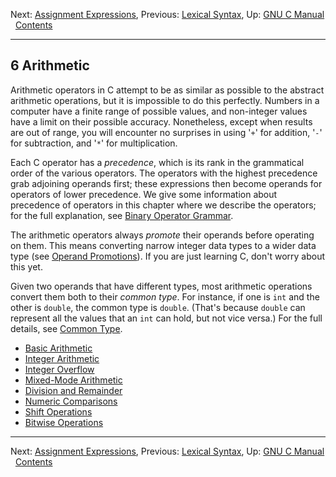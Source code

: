 Next: [Assignment Expressions](Assignment-Expressions.md), Previous:
[Lexical Syntax](Lexical-Syntax.md), Up: [GNU C Manual](index.md)  
[Contents](index.md#SEC_Contents "Table of contents")  

------------------------------------------------------------------------


## 6 Arithmetic 


Arithmetic operators in C attempt to be as similar as possible to the
abstract arithmetic operations, but it is impossible to do this
perfectly. Numbers in a computer have a finite range of possible values,
and non-integer values have a limit on their possible accuracy.
Nonetheless, except when results are out of range, you will encounter no
surprises in using '`+`' for addition, '`-`' for
subtraction, and '`*`' for multiplication.

Each C operator has a *precedence*, which is its rank in the grammatical
order of the various operators. The operators with the highest
precedence grab adjoining operands first; these expressions then become
operands for operators of lower precedence. We give some information
about precedence of operators in this chapter where we describe the
operators; for the full explanation, see [Binary Operator
Grammar](Binary-Operator-Grammar.md).

The arithmetic operators always *promote* their operands before
operating on them. This means converting narrow integer data types to a
wider data type (see [Operand Promotions](Operand-Promotions.md)). If
you are just learning C, don't worry about this yet.

Given two operands that have different types, most arithmetic operations
convert them both to their *common type*. For instance, if one is `int`
and the other is `double`, the common type is `double`. (That's because
`double` can represent all the values that an `int` can hold, but not
vice versa.) For the full details, see [Common Type](Common-Type.md).

-   [Basic Arithmetic](Basic-Arithmetic.md)
-   [Integer Arithmetic](Integer-Arithmetic.md)
-   [Integer Overflow](Integer-Overflow.md)
-   [Mixed-Mode Arithmetic](Mixed-Mode.md)
-   [Division and Remainder](Division-and-Remainder.md)
-   [Numeric Comparisons](Numeric-Comparisons.md)
-   [Shift Operations](Shift-Operations.md)
-   [Bitwise Operations](Bitwise-Operations.md)

------------------------------------------------------------------------

Next: [Assignment Expressions](Assignment-Expressions.md), Previous:
[Lexical Syntax](Lexical-Syntax.md), Up: [GNU C Manual](index.md)  
[Contents](index.md#SEC_Contents "Table of contents")  
